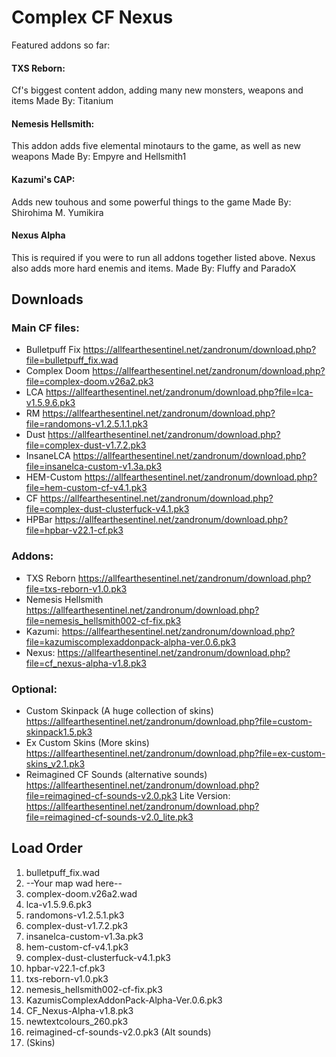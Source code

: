 # Complex CF Nexus

Featured addons so far:
#### TXS Reborn:
Cf's biggest content addon, adding many new monsters, weapons and items
Made By: Titanium

#### Nemesis Hellsmith:
This addon adds five elemental minotaurs to the game, as well as new weapons
Made By: Empyre and Hellsmith1

#### Kazumi's CAP:
Adds new touhous and some powerful things to the game
Made By: Shirohima M. Yumikira

#### Nexus Alpha
This is required if you were to run all addons together listed above. Nexus also adds more hard enemis and items.
Made By: Fluffy and ParadoX

## Downloads

### Main CF files:
* Bulletpuff Fix https://allfearthesentinel.net/zandronum/download.php?file=bulletpuff_fix.wad
* Complex Doom https://allfearthesentinel.net/zandronum/download.php?file=complex-doom.v26a2.pk3
* LCA https://allfearthesentinel.net/zandronum/download.php?file=lca-v1.5.9.6.pk3
* RM https://allfearthesentinel.net/zandronum/download.php?file=randomons-v1.2.5.1.1.pk3
* Dust https://allfearthesentinel.net/zandronum/download.php?file=complex-dust-v1.7.2.pk3
* InsaneLCA https://allfearthesentinel.net/zandronum/download.php?file=insanelca-custom-v1.3a.pk3
* HEM-Custom https://allfearthesentinel.net/zandronum/download.php?file=hem-custom-cf-v4.1.pk3
* CF https://allfearthesentinel.net/zandronum/download.php?file=complex-dust-clusterfuck-v4.1.pk3
* HPBar https://allfearthesentinel.net/zandronum/download.php?file=hpbar-v22.1-cf.pk3

### Addons:
* TXS Reborn https://allfearthesentinel.net/zandronum/download.php?file=txs-reborn-v1.0.pk3
* Nemesis Hellsmith https://allfearthesentinel.net/zandronum/download.php?file=nemesis_hellsmith002-cf-fix.pk3
* Kazumi: https://allfearthesentinel.net/zandronum/download.php?file=kazumiscomplexaddonpack-alpha-ver.0.6.pk3
* Nexus: https://allfearthesentinel.net/zandronum/download.php?file=cf_nexus-alpha-v1.8.pk3

### Optional:
* Custom Skinpack (A huge collection of skins) https://allfearthesentinel.net/zandronum/download.php?file=custom-skinpack1.5.pk3
* Ex Custom Skins (More skins) https://allfearthesentinel.net/zandronum/download.php?file=ex-custom-skins_v2.1.pk3
* Reimagined CF Sounds (alternative sounds) https://allfearthesentinel.net/zandronum/download.php?file=reimagined-cf-sounds-v2.0.pk3 
  Lite Version: https://allfearthesentinel.net/zandronum/download.php?file=reimagined-cf-sounds-v2.0_lite.pk3

## Load Order

1. bulletpuff_fix.wad
2. --Your map wad here--
3. complex-doom.v26a2.wad
4. lca-v1.5.9.6.pk3
5. randomons-v1.2.5.1.pk3
6. complex-dust-v1.7.2.pk3
7. insanelca-custom-v1.3a.pk3
8. hem-custom-cf-v4.1.pk3
9. complex-dust-clusterfuck-v4.1.pk3
10. hpbar-v22.1-cf.pk3
11. txs-reborn-v1.0.pk3
12. nemesis_hellsmith002-cf-fix.pk3
13. KazumisComplexAddonPack-Alpha-Ver.0.6.pk3
14. CF_Nexus-Alpha-v1.8.pk3
15. newtextcolours_260.pk3
16. reimagined-cf-sounds-v2.0.pk3 (Alt sounds)
17. (Skins)

